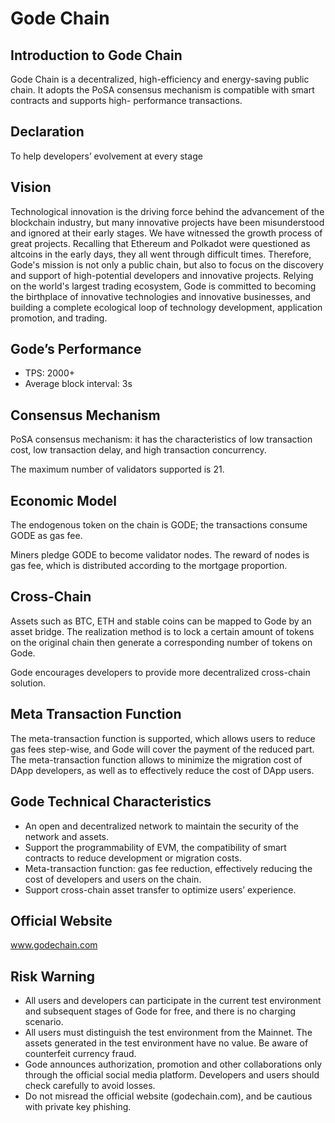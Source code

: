 # Gode Chain

## Introduction to Gode Chain
Gode Chain is a decentralized, high-efficiency and energy-saving public chain. It adopts the PoSA consensus mechanism is compatible with smart contracts and supports high- performance transactions.

## Declaration
To help developers’ evolvement at every stage

## Vision
Technological innovation is the driving force behind the advancement of the blockchain industry, but many innovative projects have been misunderstood and ignored at their early stages. We have witnessed the growth process of great projects. Recalling that Ethereum and Polkadot were questioned as altcoins in the early days, they all went through difficult times. Therefore, Gode's mission is not only a public chain, but also to focus on the discovery and support of high-potential developers and innovative projects. Relying on the world's largest trading ecosystem, Gode is committed to becoming the birthplace of innovative technologies and innovative businesses, and building a complete ecological loop of technology development, application promotion, and trading.

## Gode’s Performance
- TPS: 2000+
- Average block interval: 3s

## Consensus Mechanism
PoSA consensus mechanism: it has the characteristics of low transaction cost, low transaction delay, and high transaction concurrency.

The maximum number of validators supported is 21.

## Economic Model
The endogenous token on the chain is GODE; the transactions consume GODE as gas fee.

Miners pledge GODE to become validator nodes. The reward of nodes is gas fee, which is distributed according to the mortgage proportion.

## Cross-Chain
Assets such as BTC, ETH and stable coins can be mapped to Gode by an asset bridge. The realization method is to lock a certain amount of tokens on the original chain then generate a corresponding number of tokens on Gode.

Gode encourages developers to provide more decentralized cross-chain solution.

## Meta Transaction Function
The meta-transaction function is supported, which allows users to reduce gas fees step-wise, and Gode will cover the payment of the reduced part. The meta-transaction function allows to minimize the migration cost of DApp developers, as well as to effectively reduce the cost of DApp users.

## Gode Technical Characteristics
- An open and decentralized network to maintain the security of the network and assets.
- Support the programmability of EVM, the compatibility of smart contracts to reduce development or migration costs.
- Meta-transaction function: gas fee reduction, effectively reducing the cost of developers and users on the chain.
- Support cross-chain asset transfer to optimize users’ experience.

## Official Website
www.godechain.com

## Risk Warning
- All users and developers can participate in the current test environment and subsequent stages of Gode for free, and there is no charging scenario.
- All users must distinguish the test environment from the Mainnet. The assets generated in the test environment have no value. Be aware of counterfeit currency fraud.
- Gode announces authorization, promotion and other collaborations only through the official social media platform. Developers and users should check carefully to avoid losses.
- Do not misread the official website (godechain.com), and be cautious with private key phishing.